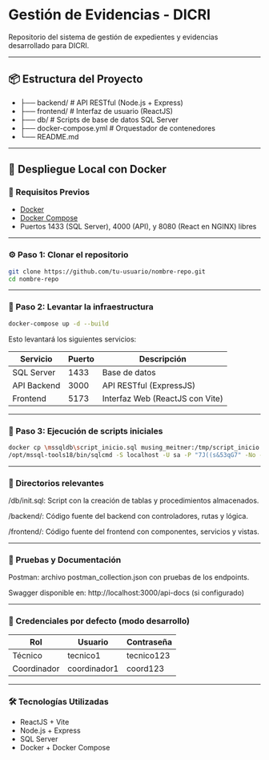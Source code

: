 # Gestión de Evidencias - DICRI

Repositorio del sistema de gestión de expedientes y evidencias desarrollado para DICRI.

---

## 📦 Estructura del Proyecto

- ├── backend/ # API RESTful (Node.js + Express)
- ├── frontend/ # Interfaz de usuario (ReactJS)
- ├── db/ # Scripts de base de datos SQL Server
- ├── docker-compose.yml # Orquestador de contenedores
- └── README.md



---

## 🚀 Despliegue Local con Docker

### 🔧 Requisitos Previos

- [Docker](https://www.docker.com/)
- [Docker Compose](https://docs.docker.com/compose/)
- Puertos 1433 (SQL Server), 4000 (API), y 8080 (React en NGINX) libres

---

### ⚙️ Paso 1: Clonar el repositorio

```bash
git clone https://github.com/tu-usuario/nombre-repo.git
cd nombre-repo
```

---

### 🐳 Paso 2: Levantar la infraestructura

```bash
docker-compose up -d --build
```

Esto levantará los siguientes servicios:

| Servicio    | Puerto | Descripción                     |
| ----------- | ------ | ------------------------------- |
| SQL Server  | 1433   | Base de datos                   |
| API Backend | 3000   | API RESTful (ExpressJS)         |
| Frontend    | 5173   | Interfaz Web (ReactJS con Vite) |


---

### 🐳 Paso 3: Ejecución de scripts iniciales

```bash
docker cp \mssqldb\script_inicio.sql musing_meitner:/tmp/script_inicio.sql
/opt/mssql-tools18/bin/sqlcmd -S localhost -U sa -P "7J((s&53qG7" -No -i /tmp/script_inicio.sql
```

---

### 📂 Directorios relevantes

/db/init.sql: Script con la creación de tablas y procedimientos almacenados.

/backend/: Código fuente del backend con controladores, rutas y lógica.

/frontend/: Código fuente del frontend con componentes, servicios y vistas.

---

### 🧪 Pruebas y Documentación
Postman: archivo postman_collection.json con pruebas de los endpoints.

Swagger disponible en: http://localhost:3000/api-docs (si configurado)

---

### 👤 Credenciales por defecto (modo desarrollo)

| Rol         | Usuario      | Contraseña |
| ----------- | ------------ | ---------- |
| Técnico     | tecnico1     | tecnico123 |
| Coordinador | coordinador1 | coord123   |

---

### 🛠 Tecnologías Utilizadas
- ReactJS + Vite
- Node.js + Express
- SQL Server
- Docker + Docker Compose